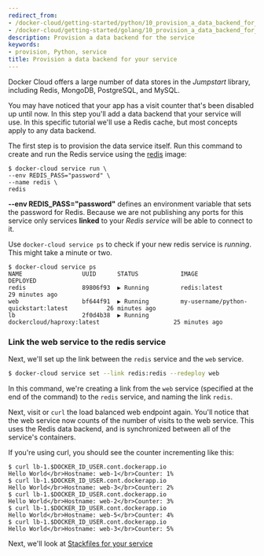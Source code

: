 ```yaml
---
redirect_from:
- /docker-cloud/getting-started/python/10_provision_a_data_backend_for_your_service/
- /docker-cloud/getting-started/golang/10_provision_a_data_backend_for_your_service/
description: Provision a data backend for the service
keywords:
- provision, Python, service
title: Provision a data backend for your service
---
```


Docker Cloud offers a large number of data stores in the *Jumpstart* library, including Redis, MongoDB, PostgreSQL, and MySQL.

You may have noticed that your app has a visit counter that's been disabled up
until now. In this step you'll add a data backend that your service will use. In
this specific tutorial we'll use a Redis cache, but most concepts apply to any
data backend.

The first step is to provision the data service itself. Run this command to
create and run the Redis service using the <a href="https://github.com/docker-library/redis/" target ="_blank">redis</a>
image:

```
$ docker-cloud service run \
--env REDIS_PASS="password" \
--name redis \
redis
```
**--env REDIS_PASS="password"** defines an environment variable that sets the password for Redis. Because we are not publishing any ports for this service only services **linked** to your *Redis service* will be able to connect to it.

Use `docker-cloud service ps` to check if your new redis service is *running*. This might take a minute or two.

```
$ docker-cloud service ps
NAME                 UUID      STATUS            IMAGE                                          DEPLOYED
redis                89806f93  ▶ Running         redis:latest                                   29 minutes ago
web                  bf644f91  ▶ Running         my-username/python-quickstart:latest           26 minutes ago
lb                   2f0d4b38  ▶ Running         dockercloud/haproxy:latest                     25 minutes ago
```

### Link the web service to the redis service

Next, we'll set up the link between the `redis` service and the `web` service.

```bash
$ docker-cloud service set --link redis:redis --redeploy web
```

In this command, we're creating a link from the `web` service (specified at the end of the command) to the `redis` service, and naming the link `redis`.

Next, visit or `curl` the load balanced web endpoint again. You'll notice that the web service now counts of the number of visits to the web service. This  uses the Redis data backend, and is synchronized between all of the service's containers.

If you're using curl, you should see the counter incrementing like this:

```
$ curl lb-1.$DOCKER_ID_USER.cont.dockerapp.io
Hello World</br>Hostname: web-1</br>Counter: 1%
$ curl lb-1.$DOCKER_ID_USER.cont.dockerapp.io
Hello World</br>Hostname: web-3</br>Counter: 2%
$ curl lb-1.$DOCKER_ID_USER.cont.dockerapp.io
Hello World</br>Hostname: web-2</br>Counter: 3%
$ curl lb-1.$DOCKER_ID_USER.cont.dockerapp.io
Hello World</br>Hostname: web-5</br>Counter: 4%
$ curl lb-1.$DOCKER_ID_USER.cont.dockerapp.io
Hello World</br>Hostname: web-3</br>Counter: 5%
```

Next, we'll look at [Stackfiles for your service](11_service_stacks.md)
